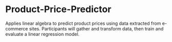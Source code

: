 # Product-Price-Predictor
Applies linear algebra to predict product prices using data extracted from e-commerce sites. Participants will gather and transform data, then train and evaluate a linear regression model.
